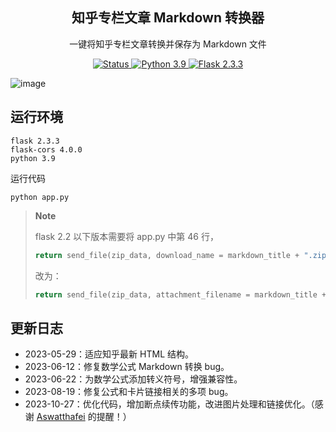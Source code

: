 <div align="center">
  <h2>知乎专栏文章 Markdown 转换器</h2>
  <p>一键将知乎专栏文章转换并保存为 Markdown 文件</p>
  <a href="#">
    <img alt="Status" src="https://img.shields.io/badge/Status-Updating-green" />
  </a>
  <a href="#">
    <img alt="Python 3.9" src="https://img.shields.io/badge/python-3.9-blue.svg" />
  </a>
  <a href="#">
    <img alt="Flask 2.3.3" src="https://img.shields.io/badge/flask-2.3.3-blue.svg" />
  </a>
</div>

![image](https://github.com/chenluda/zhihu-download/assets/45784833/5a5c27fb-4419-43fd-9ab9-69bdbe6667fe)

## 运行环境

```
flask 2.3.3
flask-cors 4.0.0
python 3.9
```
运行代码
```
python app.py
```
> **Note**
>
> flask 2.2 以下版本需要将 app.py 中第 46 行，
> ``` python
> return send_file(zip_data, download_name = markdown_title + ".zip", as_attachment=True)
> ```
> 改为：
> ``` python
> return send_file(zip_data, attachment_filename = markdown_title + ".zip", as_attachment=True)
> ```

## 更新日志

* 2023-05-29：适应知乎最新 HTML 结构。
* 2023-06-12：修复数学公式 Markdown 转换 bug。
* 2023-06-22：为数学公式添加转义符号，增强兼容性。
* 2023-08-19：修复公式和卡片链接相关的多项 bug。
* 2023-10-27：优化代码，增加断点续传功能，改进图片处理和链接优化。（感谢 [Aswatthafei](https://github.com/Aswatthafei) 的提醒！）
